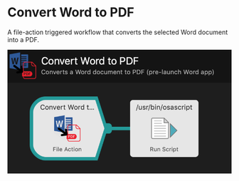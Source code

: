 # Convert Word to PDF
A file-action triggered workflow that converts the selected Word document into a PDF.

![](https://raw.githubusercontent.com/woodwerk/alfred_convertWord2PDF/master/scr/workflow.png)
